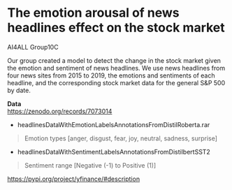 # The emotion arousal of news headlines effect on the stock market
AI4ALL Group10C

Our group created a model to detect the change in the stock market given the emotion and sentiment of news headlines. We use news headlines from four news sites from 2015 to 2019, the emotions and sentiments of each headline, and the corresponding stock market data for the general S&P 500 by date.

**Data**  
https://zenodo.org/records/7073014
- headlinesDataWithEmotionLabelsAnnotationsFromDistilRoberta.rar  
> Emotion types [anger, disgust, fear, joy, neutral, sadness, surprise]
- headlinesDataWithSentimentLabelsAnnotationsFromDistilbertSST2  
> Sentiment range [Negative (-1) to Positive (1)]

https://pypi.org/project/yfinance/#description
